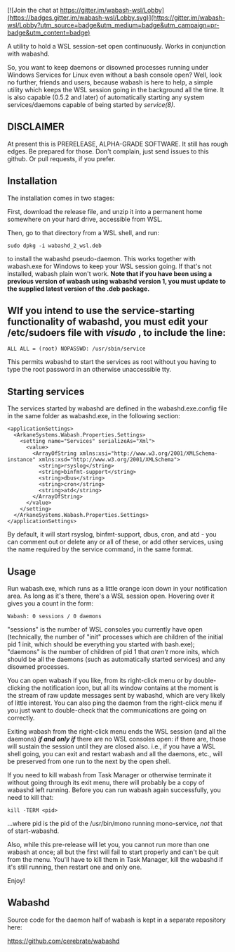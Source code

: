 [![Join the chat at https://gitter.im/wabash-wsl/Lobby](https://badges.gitter.im/wabash-wsl/Lobby.svg)](https://gitter.im/wabash-wsl/Lobby?utm_source=badge&utm_medium=badge&utm_campaign=pr-badge&utm_content=badge)

A utility to hold a WSL session-set open continuously. Works in conjunction with wabashd.

So, you want to keep daemons or disowned processes running under Windows Services for Linux even without a bash console open? Well, look no further, friends and users, because wabash is here to help, a simple utility which keeps the WSL session going in the background all the time. It is also capable (0.5.2 and later) of automatically starting any system services/daemons capable of being started by *service(8)*.

## DISCLAIMER

At present this is PRERELEASE, ALPHA-GRADE SOFTWARE. It still has rough edges. Be prepared for those. Don't complain, just send issues to this github. Or pull requests, if you prefer.

## Installation

The installation comes in two stages:

First, download the release file, and unzip it into a permanent home somewhere on your hard drive, accessible from WSL.

Then, go to that directory from a WSL shell, and run:

    sudo dpkg -i wabashd_2_wsl.deb
    
to install the wabashd pseudo-daemon. This works together with wabash.exe for Windows to keep your WSL session going. If that's not installed, wabash plain won't work. **Note that if you have been using a previous version of wabash using wabashd version 1, you must update to the supplied latest version of the .deb package.**


## WIf you intend to use the service-starting functionality of wabashd, you must edit your /etc/sudoers file with _visudo_ , to include the line: 

    ALL ALL = (root) NOPASSWD: /usr/sbin/service

This permits wabashd to start the services as root without you having to type the root password in an otherwise unaccessible tty.

## Starting services

The services started by wabashd are defined in the wabashd.exe.config file in the same folder as wabashd.exe, in the following section:

    <applicationSettings>
      <ArkaneSystems.Wabash.Properties.Settings>
        <setting name="Services" serializeAs="Xml">
          <value>
            <ArrayOfString xmlns:xsi="http://www.w3.org/2001/XMLSchema-instance" xmlns:xsd="http://www.w3.org/2001/XMLSchema">
              <string>rsyslog</string>
              <string>binfmt-support</string>
              <string>dbus</string>
              <string>cron</string>
              <string>atd</string>
            </ArrayOfString>
          </value>
        </setting>
      </ArkaneSystems.Wabash.Properties.Settings>
    </applicationSettings>

By default, it will start rsyslog, binfmt-support, dbus, cron, and atd - you can comment out or delete any or all of these, or add other services, using the name required by the service command, in the same format.

## Usage

Run wabash.exe, which runs as a little orange icon down in your notification area. As long as it's there, there's a WSL session open. Hovering over it gives you a count in the form:

    Wabash: 0 sessions / 0 daemons
    
"sessions" is the number of WSL consoles you currently have open (technically, the number of "init" processes which are children of the initial pid 1 init, which should be everything you started with bash.exe); "daemons" is the number of children of pid 1 that _aren't_ more inits, which should be all the daemons (such as automatically started services) and any disowned processes.

You can open wabash if you like, from its right-click menu or by double-clicking the notification icon, but all its window contains at the moment is the stream of raw update messages sent by wabashd, which are very likely of little interest. You can also ping the daemon from the right-click menu if you just want to double-check that the communications are going on correctly.

Exiting wabash from the right-click menu ends the WSL session (and all the daemons) ***if and only if*** there are no WSL consoles open: if there are, those will sustain the session until they are closed also. i.e., if you have a WSL shell going, you can exit and restart wabash and all the daemons, etc., will be preserved from one run to the next by the open shell.

If you need to kill wabash from Task Manager or otherwise terminate it without going through its exit menu, there will probably be a copy of wabashd left running. Before you can run wabash again successfully, you need to kill that:

    kill -TERM <pid>

...where pid is the pid of the /usr/bin/mono running mono-service, *not* that of start-wabashd.

Also, while this pre-release will let you, you cannot run more than one wabash at once; all but the first will fail to start properly and can't be quit from the menu. You'll have to kill them in Task Manager, kill the wabashd if it's still running, then restart one and only one.

Enjoy!

## Wabashd

Source code for the daemon half of wabash is kept in a separate repository here:

https://github.com/cerebrate/wabashd

